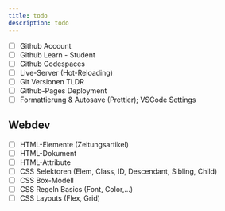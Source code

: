 ```yaml
---
title: todo
description: todo
---
```


- [ ] Github Account
- [ ] Github Learn - Student 
- [ ] Github Codespaces
- [ ] Live-Server (Hot-Reloading)
- [ ] Git Versionen TLDR
- [ ] Github-Pages Deployment
- [ ] Formattierung & Autosave (Prettier); VSCode Settings

## Webdev

- [ ] HTML-Elemente (Zeitungsartikel)
- [ ] HTML-Dokument
- [ ] HTML-Attribute
- [ ] CSS Selektoren (Elem, Class, ID, Descendant, Sibling, Child)
- [ ] CSS Box-Modell
- [ ] CSS Regeln Basics (Font, Color,...)
- [ ] CSS Layouts (Flex, Grid)